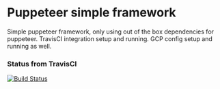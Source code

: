 # Puppeteer simple framework

Simple puppeteer framework, only using out of the box dependencies for puppeteer. 
TravisCI integration setup and running. 
GCP config setup and running as well. 

### Status from TravisCI
[![Build Status](https://travis-ci.com/github/jaFerrazza/puppeteer_example.png)](https://travis-ci.com/github/jaFerrazza/puppeteer_example)


